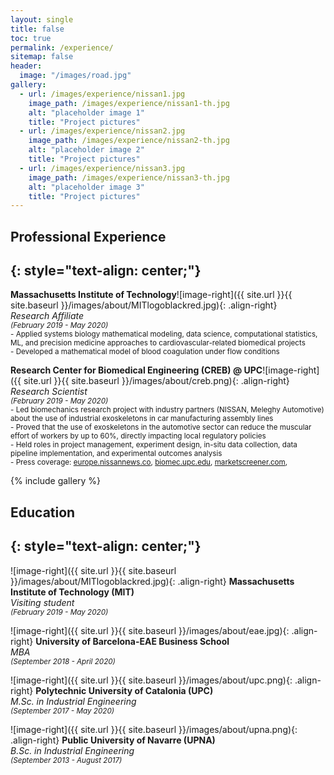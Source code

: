 ```yaml
---
layout: single
title: false
toc: true
permalink: /experience/
sitemap: false
header:
  image: "/images/road.jpg"
gallery:
  - url: /images/experience/nissan1.jpg
    image_path: /images/experience/nissan1-th.jpg
    alt: "placeholder image 1"
    title: "Project pictures"
  - url: /images/experience/nissan2.jpg
    image_path: /images/experience/nissan2-th.jpg
    alt: "placeholder image 2"
    title: "Project pictures"
  - url: /images/experience/nissan3.jpg
    image_path: /images/experience/nissan3-th.jpg
    alt: "placeholder image 3"
    title: "Project pictures"
---
```


## Professional Experience
{: style="text-align: center;"}
---

__Massachusetts Institute of Technology__![image-right]({{ site.url }}{{ site.baseurl }}/images/about/MITlogoblackred.jpg){: .align-right}<br />_Research Affiliate_<br /><small>_(February 2019 - May 2020)_<br />- Applied systems biology mathematical modeling, data science, computational statistics, ML, and precision medicine approaches to cardiovascular-related biomedical projects<br />- Developed a mathematical model of blood coagulation under flow conditions</small>

__Research Center for Biomedical Engineering (CREB) @ UPC__![image-right]({{ site.url }}{{ site.baseurl }}/images/about/creb.png){: .align-right}<br />_Research Scientist_<br /><small>_(February 2019 - May 2020)_<br />- Led biomechanics research project with industry partners (NISSAN, Meleghy Automotive) about the use of industrial exoskeletons in car manufacturing assembly lines<br />- Proved that the use of exoskeletons in the automotive sector can reduce the muscular effort of workers by up to 60%, directly impacting local regulatory policies<br />- Held roles in project management, experiment design, in-situ data collection, data pipeline implementation, and experimental outcomes analysis<br />- Press coverage: [europe.nissannews.co](https://europe.nissannews.com/en-GB/releases/release-4f27d2f0c1262d16a46ddb99310045e7-nissan-spain-to-complete-pioneering-exoskeleton-project-for-production-lines?), [biomec.upc.edu](http://biomec.upc.edu/the-biomec-lab-participates-in-a-pioneering-project-to-introduce-exoskeletons-to-the-automotive-industry/), [marketscreener.com](https://www.marketscreener.com/NISSAN-MOTOR-CO-LTD-6492477/news/Polytechnic-University-of-Catalonia-BarcelonaTech-UPC-The-use-of-exoskeletons-in-the-automotive-28009603/),</small>

{% include gallery %}

## Education
{: style="text-align: center;"}
---

![image-right]({{ site.url }}{{ site.baseurl }}/images/about/MITlogoblackred.jpg){: .align-right}
__Massachusetts Institute of Technology (MIT)__<br />_Visiting student_<br /><small>_(February 2019 - May 2020)_</small>

![image-right]({{ site.url }}{{ site.baseurl }}/images/about/eae.jpg){: .align-right}
__University of Barcelona-EAE Business School__<br />_MBA_<br /><small>_(September 2018 - April 2020)_</small>

![image-right]({{ site.url }}{{ site.baseurl }}/images/about/upc.png){: .align-right}
__Polytechnic University of Catalonia (UPC)__<br />_M.Sc. in Industrial Engineering_<br /><small>_(September 2017 - May 2020)_</small>

![image-right]({{ site.url }}{{ site.baseurl }}/images/about/upna.png){: .align-right}
__Public University of Navarre (UPNA)__<br />_B.Sc. in Industrial Engineering_<br /><small>_(September 2013 - August 2017)_</small>








